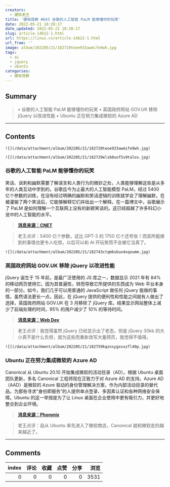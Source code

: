 ```yaml
---
creators:
  - 硬核老王
title: '硬核观察 #643 谷歌的人工智能 PaLM 能够懂你的玩笑'
date: 2022-05-21 18:28:17
date_updated: 2022-05-21 18:28:17
slug: article-14622-1.html
url: https://linux.cn/article-14622-1.html
url_from: ''
image: album/202205/21/182720teoe933awmife9wh.jpg
tags:
  - ai
  - jquery
  - ubuntu
categories:
  - 硬核观察
---
```


## Summary

> • 谷歌的人工智能 PaLM 能够懂你的玩笑 • 英国政府网站 GOV.UK 移除 jQuery 以改进性能 • Ubuntu 正在努力集成微软的 Azure AD

***

<!-- more -->

## Contents

`![](/data/attachment/album/202205/21/182720teoe933awmife9wh.jpg)`

`![](/data/attachment/album/202205/21/182729elsb0uof5s9talos.jpg)`

### 谷歌的人工智能 PaLM 能够懂你的玩笑

笑话、讽刺和幽默需要了解语言和人类行为的微妙之处，人类能够理解这些是从多年的人类互动中学到的。谷歌迄今为止最大的人工智能模型 PaLM，经过 5400 亿个参数的训练，在没有经过明确的幽默和笑话逻辑的训练就学会了理解幽默，在被灌输了两个笑话后，它能够解释它们并给出一个解释。在一篇博文中，谷歌展示了 PaLM 是如何理解一个互联网上没有的新颖笑话的。这已经超越了许多科幻小说中的人工智能的水平。

> 
> **[消息来源：CNET](https://www.cnet.com/tech/services-and-software/no-joke-googles-ai-is-smart-enough-to-understand-your-humor/)**
> 
> 
> 

> 
> 老王点评：5400 亿个参数，这比 GPT-3 的 1750 亿个还夸张！而其所能做到的事情也更令人吃惊，以后可以和 AI 开玩笑而不会被它当真了。
> 
> 
> 

`![](/data/attachment/album/202205/21/182743ctqmbsbux4xqoumm.jpg)`

### 英国政府网站 GOV.UK 移除 jQuery 以改进性能

jQuery 诞生于 15 年前，是最广泛使用的 JS 库之一，数据显示 2021 年有 84% 的移动网页使用它。因为其普遍性，转而导致它所提供的东西成为 Web 平台本身的一部分。如今，我们几乎可以用普通的 JavaScript 做任何 jQuery 能做的事情，虽然语法更长一点。因此，在 jQuery 提供的便利性和性能之间就有人做出了选择，英国政府网站 GOV.UK 在 3 月移除了 jQuery 库。结果显示网站整体上减少了前端处理的时间，95% 的用户减少了 10% 的等待时间。

> 
> **[消息来源：Web Dev](https://web.dev/gov-uk-drops-jquery/)**
> 
> 
> 

> 
> 老王点评：我觉得虽然 jQuery 已经显示出了老态，但是 jQuery 30kb 的大小真不是什么负担，就为这些而重新改写大量网页，我觉得不值得。
> 
> 
> 

`![](/data/attachment/album/202205/21/182759kqznsygxvxzfl49p.jpg)`

### Ubuntu 正在努力集成微软的 Azure AD

Canonical 从 Ubuntu 20.10 开始集成微软的活动目录（AD）。根据 Ubuntu 桌面团队更新，多名 Canonical 工程师现在正致力于对 Azure AD 的支持。Azure AD（AAD）是微软的 Azure 驱动的身份管理解决方案，作为内部活动目录的替代品，为那些寻求“身份即服务”的人提供单点登录、多因素认证和各种网络安全保障。Ubuntu 的这一举措是为了让 Linux 桌面在企业使用中更有吸引力，并更好地整合到企业环境。

> 
> **[消息来源：Phoronix](https://www.phoronix.com/scan.php?page=news_item&px=Ubuntu-MS-Azure-AD-Integration)**
> 
> 
> 

> 
> 老王点评：自从 Ubuntu 率先进入了微软商店，Canonical 就和微软走的越来越近了。
> 
> 
>

***

## Comments


|   index |   评论 |   收藏 |   点赞 |   分享 |   浏览 |
|--------:|-------:|-------:|-------:|-------:|-------:|
|       0 |      0 |      0 |      0 |      0 |   3531 |
